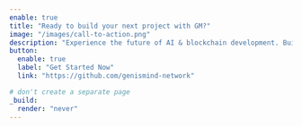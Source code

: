 ```yaml
---
enable: true
title: "Ready to build your next project with GM?"
image: "/images/call-to-action.png"
description: "Experience the future of AI & blockchain development. Build lightning-fast applications with ease and flexibility."
button:
  enable: true
  label: "Get Started Now"
  link: "https://github.com/genismind-network"

# don't create a separate page
_build:
  render: "never"
---
```

